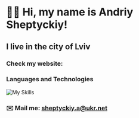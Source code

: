 # 👋🏻 Hi, my name is **Andriy Sheptyckiy**!
## I live in the city of Lviv
### Check my website: 
### Languages and Technologies 

![My Skills](https://skillicons.dev/icons?i=js,typescript,html,css,scss,react,nextjs,redux,tailwind,prisma,py&perline=7)

### ✉️ Mail me: sheptyckiy.a@ukr.net
#



